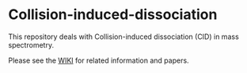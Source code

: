 # Collision-induced-dissociation

This repository deals with Collision-induced dissociation (CID) in mass spectrometry.  

Please see the [WIKI](https://github.com/tobigithub/Collision-induced-dissociation/wiki) for related information and papers.  




